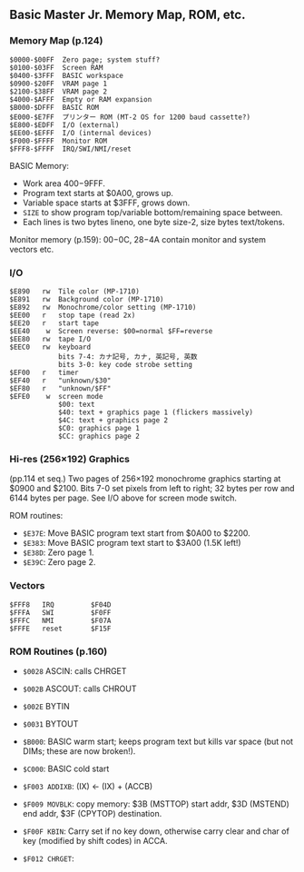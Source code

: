 Basic Master Jr. Memory Map, ROM, etc.
--------------------------------------

### Memory Map (p.124)

    $0000-$00FF  Zero page; system stuff?
    $0100-$03FF  Screen RAM
    $0400-$3FFF  BASIC workspace
    $0900-$20FF  VRAM page 1
    $2100-$38FF  VRAM page 2
    $4000-$AFFF  Empty or RAM expansion
    $B000-$DFFF  BASIC ROM
    $E000-$E7FF  プリンター ROM (MT-2 OS for 1200 baud cassette?)
    $E800-$EDFF  I/O (external)
    $EE00-$EFFF  I/O (internal devices)
    $F000-$FFFF  Monitor ROM
    $FFF8-$FFFF  IRQ/SWI/NMI/reset

BASIC Memory:
- Work area $400-$9FFF.
- Program text starts at $0A00, grows up.
- Variable space starts at $3FFF, grows down.
- `SIZE` to show program top/variable bottom/remaining space between.
- Each lines is two bytes lineno, one byte size-2, size bytes text/tokens.

Monitor memory (p.159): $00-$0C, $28-$4A contain monitor and system
vectors etc.

### I/O

    $E890   rw  Tile color (MP-1710)
    $E891   rw  Background color (MP-1710)
    $E892   rw  Monochrome/color setting (MP-1710)
    $EE00   r   stop tape (read 2x)
    $EE20   r   start tape
    $EE40    w  Screen reverse: $00=normal $FF=reverse
    $EE80   rw  tape I/O
    $EEC0   rw  keyboard
                bits 7-4: カナ記号, カナ, 英記号, 英数
                bits 3-0: key code strobe setting
    $EF00   r   timer
    $EF40   r   "unknown/$30"
    $EF80   r   "unknown/$FF"
    $EFE0    w  screen mode
                $00: text
                $40: text + graphics page 1 (flickers massively)
                $4C: text + graphics page 2
                $C0: graphics page 1
                $CC: graphics page 2

### Hi-res (256×192) Graphics

(pp.114 et seq.) Two pages of 256×192 monochrome graphics starting at
$0900 and $2100. Bits 7-0 set pixels from left to right; 32 bytes per
row and 6144 bytes per page. See I/O above for screen mode switch.

ROM routines:
- `$E37E`: Move BASIC program text start from $0A00 to $2200.
- `$E383`: Move BASIC program text start to $3A00 (1.5K left!)
- `$E38D`: Zero page 1.
- `$E39C`: Zero page 2.

### Vectors

    $FFF8   IRQ         $F04D
    $FFFA   SWI         $F0FF
    $FFFC   NMI         $F07A
    $FFFE   reset       $F15F

### ROM Routines (p.160)

- `$0028` ASCIN: calls CHRGET
- `$002B` ASCOUT: calls CHROUT
- `$002E` BYTIN
- `$0031` BYTOUT

- `$B000`: BASIC warm start; keeps program text but kills var space
  (but not DIMs; these are now broken!).
- `$C000`: BASIC cold start

- `$F003 ADDIXB`: (IX) ← (IX) + (ACCB)
- `$F009 MOVBLK`: copy memory: $3B (MSTTOP) start addr, $3D (MSTEND)
  end addr, $3F (CPYTOP) destination.
- `$F00F KBIN`: Carry set if no key down, otherwise carry clear and
  char of key (modified by shift codes) in ACCA.
- `$F012 CHRGET`:
